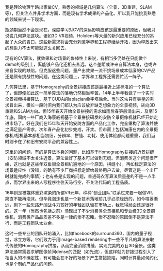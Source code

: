 



 

我是理论物理半路出家做CV，熟悉的领域是几何算法（全景，3D重建，SLAM等），但关注点并非学术方面，而是现有学术成果的产品化。所以我只能挑我熟悉的领域来说一下现状。

瓶颈期当然不会是现在。深度学习对CV的深远影响应该是最重要的原因，但我只说说几何算法这块。诸如3D VR视频，Hololens等大量的新兴应用已经充分的吊起了大众的胃口，这些新需求将会充分刺激学界和工程界继续开拓，因为释放出来的想象力不太可能就这么关回去。

现有的CV算法，就效果和对场景的鲁棒性上来说，有相当多仍处在只能做个demo的级别上，离能够产品化还相去甚远。这个差距或许来自算法本身，也或许来自实现的缺陷，但克服这些问题，量产出效果一流不挑场景成本低廉的CV产品还是颇有挑战性的问题。在这类问题上，学界和工程界还需要忙活一阵子。

几何算法里，基于Homography的全景拼接应该是最接近上述标准的一个算法了，但即便如此这一简单算法的落地仍然相当辛苦。14年上半年我做了一个实时全景视频拼接算法，基于CUDA的laplacian金字塔融合。当时这块只有零星的需求冒出来，很长一段时间内我们都认为应该放弃缺乏想象力的全景视频，转向3D重建和SLAM方向。但15年春天开始全景拼接的需求如雨后春笋般涌出来，及至15年底，国内一些厂商入海康威视基于全景拼接研发的安防全景摄像机就已经开始走进市场了。好在我们在15年秋天开始安防方面的产品化工作，完全重构了算法并使之满足量产需求，次年春产品化初步完成，开卖。但市面上包括海康在内的全景摄像机/相机基本都相当初级，分辨率、拼缝、功耗、使用体验都问题重重，我们当时则卡在了和旧有安防平台的兼容性上。

这里边的问题，有的是算法本身的问题，比如基于Homography拼接的近景拼缝（安防领域不太关注近景，算法做好了基本可以做到无缝。但消费类这个问题很严峻，这也就是这些年双鱼眼全景相机遍地的一个原因，拼缝小），再如标定算法的场景适应性（没错，的确有不少厂商把标定留给最终用户去做，尽管这是一个出厂时就能完成的事情）；也有些是实现的问题，普通码农写算法质量差的不是一点半点，而学界出来的人写程序往往天马行空，不关注代码的工程品质。

16年则是被媒体重彩渲染的所谓VR元年，种种“创业团队”联系过来要一起做VR，简直不能再泡沫。但毕竟泡沫也是一个新技术落地前几乎必须经历的，如今喧嚣渐远，剩下一些思路开阔战斗力较好的年轻团队留在市场上，我觉得局面还是很好的。这一年（当然也包括之前）涌现出了不少消费类全景相机和专业级3D全景摄像机，消费类产品品质差不多是一律的惨不忍睹。惨不忍睹的原因倒不是算法不行，而是工程团队太业余。

这时一些专业的团队开始涌入，比如facebook的surround360，国内的量子视觉，冰立方等，它们致力于用Image-based rendering中一些不平凡的算法来取代传统的Homography拼接，从而完全消除拼缝，实现完美的双目3D全景。这类算法通常需要求解图像帧间dense的匹配（如光流），但这样就为拼接过程引入了相当大的不确定性，有可能会在不好的场景下产生拼接缺陷，同时计算量如何约化也是个制约产品化的问题。
